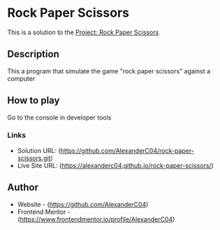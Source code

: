 # Rock Paper Scissors

This is a solution to the [Project: Rock Paper Scissors](https://www.theodinproject.com/lessons/lessons/foundations-rock-paper-scissors)

## Description

This a program that simulate the game "rock paper scissors" against a computer

## How to play

Go to the console in developer tools

### Links

- Solution URL: (https://github.com/AlexanderC04/rock-paper-scissors.git)
- Live Site URL: (https://alexanderc04.github.io/rock-paper-scissors/)

## Author

- Website - (https://github.com/AlexanderC04)
- Frontend Mentor - (https://www.frontendmentor.io/profile/AlexanderC04)

